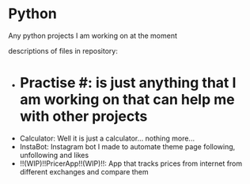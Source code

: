 # Python
Any python projects I am working on at the moment

descriptions of files in repository:
- # Practise #: is just anything that I am working on that can help me with other projects
- Calculator: Well it is just a calculator... nothing more...
- InstaBot: Instagram bot I made to automate theme page following, unfollowing and likes
- !!(WIP)!!PricerApp!!(WIP)!!: App that tracks prices from internet from different exchanges and compare them

